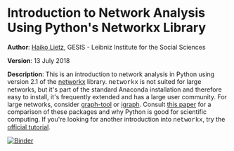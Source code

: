 # Introduction to Network Analysis Using Python's Networkx Library

**Author**: <a href='https://www.gesis.org/person/haiko.lietz'>Haiko Lietz</a>, GESIS - Leibniz Institute for the Social Sciences

**Version**: 13 July 2018

**Description**: This is an introduction to network analysis in Python using version 2.1 of the <a href='https://networkx.github.io/'>networkx</a> library. <font face='Courier'>networkx</font> is not suited for large networks, but it's part of the standard Anaconda installation and therefore easy to install, it's frequently extended and has a large user community. For large networks, consider <a href='https://graph-tool.skewed.de/'>graph-tool</a> or <a href='http://igraph.org/python/'>igraph</a>. Consult <a href='https://doi.org/10.1177/2059799115622763'>this paper</a> for a comparison of these packages and why Python is good for scientific computing. If you're looking for another introduction into <font face='Courier'>networkx</font>, try the <a href='https://networkx.github.io/documentation/stable/tutorial.html'>official tutorial</a>.

[![Binder](https://notebooks.gesis.org/binder/badge.svg)](https://notebooks.gesis.org/binder/v2/gh/gesiscss/introduction_networkx/master)
